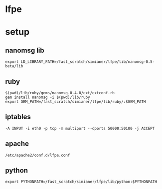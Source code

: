 # lfpe

# setup
## nanomsg lib
    export LD_LIBRARY_PATH=/fast_scratch/simianer/lfpe/lib/nanomsg-0.5-beta/lib

## ruby
    $(pwd)/lib/ruby/gems/nanomsg-0.4.0/ext/extconf.rb
    gem install nanomsg -i $(pwd)/lib/ruby
    export GEM_PATH=/fast_scratch/simianer/lfpe/lib/ruby/:$GEM_PATH

## iptables
    -A INPUT -i eth0 -p tcp -m multiport --dports 50000:50100 -j ACCEPT

## apache
    /etc/apache2/conf.d/lfpe.conf

## python
    export PYTHONPATH=/fast_scratch/simianer/lfpe/lib/python:$PYTHONPATH

